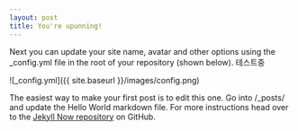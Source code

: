 ```yaml
---
layout: post
title: You're upunning!
---
```


Next you can update your site name, avatar and other options using the _config.yml file in the root of your repository (shown below).
테스트중

![_config.yml]({{ site.baseurl }}/images/config.png)

The easiest way to make your first post is to edit this one. Go into /_posts/ and update the Hello World markdown file. For more instructions head over to the [Jekyll Now repository](https://github.com/barryclark/jekyll-now) on GitHub.
